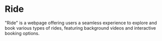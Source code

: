 # Ride
"Ride" is a webpage offering users a seamless experience to explore and book various types of rides, featuring background videos and interactive booking options.
